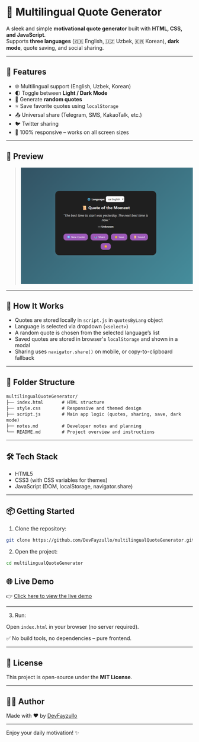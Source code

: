 # 💬 Multilingual Quote Generator

A sleek and simple **motivational quote generator** built with **HTML, CSS, and JavaScript**.  
Supports **three languages** (🇬🇧 English, 🇺🇿 Uzbek, 🇰🇷 Korean), **dark mode**, quote saving, and social sharing.

---

## 🚀 Features

- 🌐 Multilingual support (English, Uzbek, Korean)
- 🌓 Toggle between **Light / Dark Mode**
- 🔁 Generate **random quotes**
- ⭐ Save favorite quotes using `localStorage`
- 📤 Universal share (Telegram, SMS, KakaoTalk, etc.)
- 🐦 Twitter sharing
- 📱 100% responsive – works on all screen sizes

---

## 📸 Preview

> ![screenshot](./screenshot.png)

---

## 🧠 How It Works

- Quotes are stored locally in `script.js` in `quotesByLang` object
- Language is selected via dropdown (`<select>`)
- A random quote is chosen from the selected language’s list
- Saved quotes are stored in browser's `localStorage` and shown in a modal
- Sharing uses `navigator.share()` on mobile, or copy-to-clipboard fallback

---

## 📂 Folder Structure

```
multilingualQuoteGenerator/
├── index.html       # HTML structure
├── style.css        # Responsive and themed design
├── script.js        # Main app logic (quotes, sharing, save, dark mode)
├── notes.md         # Developer notes and planning
└── README.md        # Project overview and instructions
```

---

## 🛠 Tech Stack

- HTML5
- CSS3 (with CSS variables for themes)
- JavaScript (DOM, localStorage, navigator.share)

---

## 📦 Getting Started

1. Clone the repository:

```bash
git clone https://github.com/DevFayzullo/multilingualQuoteGenerator.git
```

2. Open the project:

```bash
cd multilingualQuoteGenerator
```

## 🌐 Live Demo

👉 [Click here to view the live demo](https://multilingual-quote-generator.netlify.app/)

---

3. Run:

Open `index.html` in your browser (no server required).

✅ No build tools, no dependencies – pure frontend.

---

## 📄 License

This project is open-source under the **MIT License**.

---

## 👨‍💻 Author

Made with ❤️ by [DevFayzullo](https://github.com/DevFayzullo)

---

Enjoy your daily motivation! ✨
